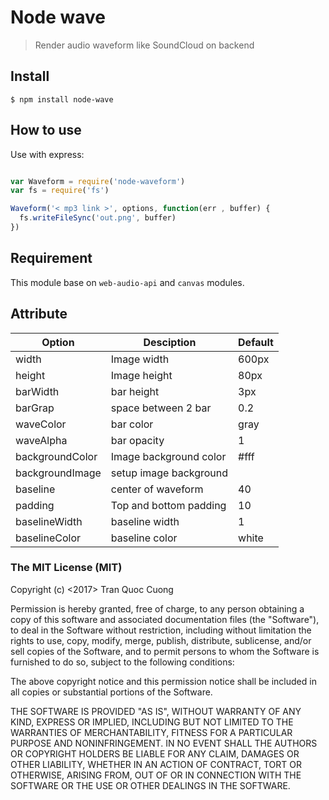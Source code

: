 # Node wave
> Render audio waveform like SoundCloud on backend

## Install

```
$ npm install node-wave
```

## How to use

Use with express:

```javascript

var Waveform = require('node-waveform')
var fs = require('fs')

Waveform('< mp3 link >', options, function(err , buffer) {
  fs.writeFileSync('out.png', buffer)
})
```

## Requirement
 This module base on `web-audio-api` and `canvas` modules.
 
## Attribute

| Option  | Desciption | Default |
| ------------- | ------------- | ------------- |
| width | Image width | 600px |
| height | Image height | 80px |
| barWidth | bar height | 3px |
| barGrap | space between 2 bar | 0.2 |
| waveColor | bar color | gray |
| waveAlpha | bar opacity | 1 |
| backgroundColor | Image background color | #fff |
| backgroundImage | setup image background |  |
| baseline | center of waveform | 40 |
| padding | Top and bottom padding | 10 |
| baselineWidth | baseline width | 1 |
| baselineColor | baseline color | white |

### The MIT License (MIT)

Copyright (c) <2017> Tran Quoc Cuong

Permission is hereby granted, free of charge, to any person obtaining a copy
of this software and associated documentation files (the "Software"), to deal
in the Software without restriction, including without limitation the rights
to use, copy, modify, merge, publish, distribute, sublicense, and/or sell
copies of the Software, and to permit persons to whom the Software is
furnished to do so, subject to the following conditions:

The above copyright notice and this permission notice shall be included in
all copies or substantial portions of the Software.

THE SOFTWARE IS PROVIDED "AS IS", WITHOUT WARRANTY OF ANY KIND, EXPRESS OR
IMPLIED, INCLUDING BUT NOT LIMITED TO THE WARRANTIES OF MERCHANTABILITY,
FITNESS FOR A PARTICULAR PURPOSE AND NONINFRINGEMENT. IN NO EVENT SHALL THE
AUTHORS OR COPYRIGHT HOLDERS BE LIABLE FOR ANY CLAIM, DAMAGES OR OTHER
LIABILITY, WHETHER IN AN ACTION OF CONTRACT, TORT OR OTHERWISE, ARISING FROM,
OUT OF OR IN CONNECTION WITH THE SOFTWARE OR THE USE OR OTHER DEALINGS IN
THE SOFTWARE.
